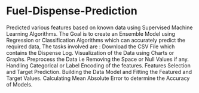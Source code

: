 # Fuel-Dispense-Prediction
Predicted various features based on known data using Supervised Machine Learning Algorithms.
The Goal is to create an Ensemble Model using Regression or Classification Algorithms which can accurately predict the required data, The tasks involved are :
Download the CSV File which contains the Dispense Log.
Visualization of the Data using Charts or Graphs.
Preprocess the Data  i.e Removing the Space or Null Values if any.
Handling Categorical or Label Encoding of the features.
Features Selection and Target Prediction.
Building the Data Model and Fitting the Featured  and Target Values.
Calculating Mean Absolute Error to determine the Accuracy of Models.
